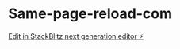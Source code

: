 # Same-page-reload-com

[Edit in StackBlitz next generation editor ⚡️](https://stackblitz.com/~/github.com/ravibhojani1604/Same-page-reload-com)